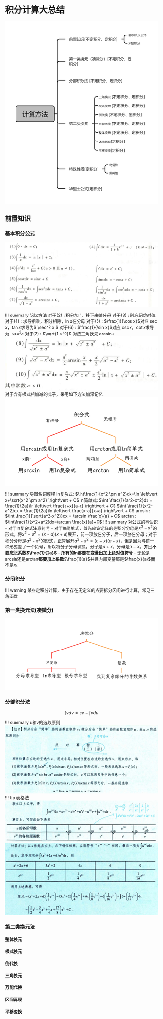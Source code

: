 # 积分计算大总结

![积分计算方法概览](https://raw.githubusercontent.com/AutoMataPascal/picture/main/pictures/%E8%AE%A1%E7%AE%97%E6%96%B9%E6%B3%95.png)

## 前置知识

### 基本积分公式

![](https://raw.githubusercontent.com/AutoMataPascal/picture/main/pictures/%7B16722687-809D-424b-A373-1317C80A00FF%7D.png)

!!! summary 记忆方法
    对于(2) : 积分加 1，移下来做分母
    对于(3) : 别忘记绝对值
    对于(4) : 求导相乘，积分相除，$\ln a$在分母
    对于(5) : $\frac{1}{\cos x}$对应 $\sec x$，$\tan x$求导为$ \sec^2 x $
    对于(6) : $\frac{1}{\sin x}$对应 $\csc x$，$\cot x$求导为$-\csc^2 x$
    对于(7) : $\sqrt{1-x^2}$ 对应三角换元 $\arcsin x$
![](https://raw.githubusercontent.com/AutoMataPascal/picture/main/pictures/%7B6A5395B8-2346-442d-83FE-9377E984742E%7D.png)
对于含有根式相加减的式子，采用如下方法加深记忆
![](https://raw.githubusercontent.com/AutoMataPascal/picture/main/pictures/%E7%A7%AF%E5%88%86%E5%BC%8F.png)

!!! summary 导图名词解释
    ln复杂式: $\int\frac{1}{x^2 \pm a^2}dx=\ln \left\vert x+\sqrt{x^2 \pm a^2} \right\vert + C$
    ln简单式: $\int \frac{1}{a^2-x^2}dx = \frac{1}{2a}\ln \left\vert \frac{a+x}{a-x} \right\vert + C$   $\int \frac{1}{x^2-a^2}dx = \frac{1}{2a}\ln \left\vert \frac{x-a}{x+a} \right\vert + C$ 
    arcsin : $\int \frac{1}{\sqrt{a^2-x^2}}dx = \arcsin \frac{x}{a} + C$
    arctan : $\int\frac{1}{x^2+a^2}dx=\arctan \frac{x}{a}+C$
!!! summary 对公式的再认识
    - 对于ln复杂式注意符号
    - 对于ln简单式，首先应该记住的是积分分母是$x^2-a^2$的形式，将$x^2-a^2=(x-a)(x+a)$展开，前一项放在分子，后一项放在分母；对于积分分母是$a^2-x^2$的形式，正常展开$a^2-x^2=(a-x)(a+x)$，但是因为与前一种形式差了一个负号，所以将分子分母调换，分子是$a+x$，分母是$a-x$。**并且不要忘记系数$\frac{1}{2a}$**
    - **所有的ln都要在变量出加上绝对值符号**
    - 无论是arcsin还是arctan**都要加上系数**$\frac{1}{a}$并且内部变量都是$\frac{x}{a}$而不是$x$。
### 分段积分

!!! warning
     某些定积分计算，由于存在无定义的点要拆分区间进行计算，常见三角函数
### 第一类换元法(凑微分)
![](https://raw.githubusercontent.com/AutoMataPascal/picture/main/pictures/%E5%87%91%E5%BE%AE%E5%88%86.png)

### 分部积分法
$$
\int vdv = uv - \int vdu
$$

!!! summary u和v的选取原则
    ![](https://raw.githubusercontent.com/AutoMataPascal/picture/main/pictures/%7B2554C7BB-6027-4573-8BD6-A86EFF44EDB8%7D.png)
!!! tip 表格法
    ![](https://raw.githubusercontent.com/AutoMataPascal/picture/main/pictures/%7B2989473D-B59F-4214-81CE-33049539D586%7D.png)
    ![](https://raw.githubusercontent.com/AutoMataPascal/picture/main/pictures/%7BA75C42EC-D4FE-4e1e-B516-4E2CF70D24F8%7D.png)
### 第二类换元法

#### 整体换元

#### 根式换元

#### 倒代换

#### 三角换元

#### 万能代换

#### 区间再现

#### 平移变换


